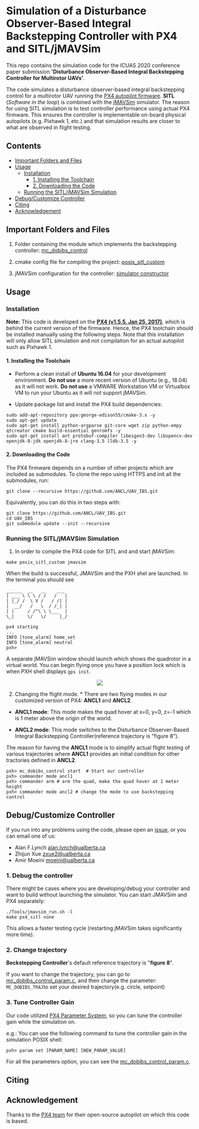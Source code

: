 # Simulation of a Disturbance Observer-Based Integral Backstepping Controller with PX4 and SITL/jMAVSim


This repo contains the simulation code for the ICUAS 2020 conference paper submission **'Disturbance Observer-Based Integral Backstepping Controller for Multirotor UAVs'**. 

The code simulates a disturbance observer-based integral backstepping control for a multirotor UAV running the [PX4 autopilot firmware](https://px4.io/). **SITL** (*Software in the loop*) is combined with the [jMAVSim](https://github.com/PX4/jMAVSim) simulator. The reason for using SITL simulation is to test controller performance using actual PX4 firmware. This ensures the controller is implementable on-board physical autopilots (e.g. Pixhawk 1, etc.) and that simulation results are closer to what are observed in flight testing. 

## Contents

* [Important Folders and Files](#important-folders-and-files)
* [Usage](#usage)
  + [Installation](#installation)
    - [1. Installing the Toolchain](#1-installing-the-toolchain)
    - [2. Downloading the Code](#2-downloading-the-code)
  + [Running the SITL/jMAVSim Simulation](#running-the-sitljmavsim-simulation)
* [Debug/Customize Controller](#debugcustomize-controller)
* [Citing](#citing)
* [Acknowledgement](#acknowledgement)

## Important Folders and Files

1. Folder containing the module which implements the backstepping controller: [mc_dobibs_control](./src/modules/mc_dobibs_control)

2. cmake config file for compiling the project: [posix_sitl_custom](./cmake/configs/posix.sitl_custom.cmake)

3. jMAVSim configuration for the controller: [simulator constructor](./Tools/jmavsim/src/me/drton/jmavsim/Simulator.java#L430)

## Usage

### Installation

**Note:** This code is developed on the **[PX4 (v1.5.5, Jan 25, 2017)](https://github.com/PX4/Firmware/releases/tag/v1.5.5)**, which is behind the current version of the firmware. Hence, the PX4 toolchain should be installed manually using the following steps. Note that this installation will only allow SITL simulation and not compilation for an actual autopilot such as Pixhawk 1. 

#### 1. Installing the Toolchain

* Perform a clean install of **Ubuntu 16.04** for your development environment. **Do not use** a more recent version of Ubuntu (e.g., 18.04) as it will not work. **Do not use** a VMWARE Workstation VM or Virtualbox VM to run your Ubuntu as it will not support jMAVSim.

* Update package list and install the PX4 build dependencies:

```
sudo add-apt-repository ppa:george-edison55/cmake-3.x -y
sudo apt-get update
sudo apt-get install python-argparse git-core wget zip python-empy qtcreator cmake build-essential genromfs -y
sudo apt-get install ant protobuf-compiler libeigen3-dev libopencv-dev openjdk-8-jdk openjdk-8-jre clang-3.5 lldb-3.5 -y
```

#### 2. Downloading the Code

The PX4 firmware depends on a number of other projects which are included as submodules. To clone the repo using HTTPS and init all the submodules, run:

```git clone --recursive https://github.com/ANCL/UAV_IBS.git```

Equivalently, you can do this in two steps with:

```
git clone https://github.com/ANCL/UAV_IBS.git
cd UAV_IBS
git submodule update --init --recursive
```

### Running the SITL/jMAVSim Simulation

1. In order to compile the PX4 code for SITL and and start jMAVSim:

```make posix_sitl_custom jmavsim```

When the build is successful, JMAVSim and the PXH shel are launched. In the terminal you should see

```
______  __   __    ___ 
| ___ \ \ \ / /   /   |
| |_/ /  \ V /   / /| |
|  __/   /   \  / /_| |
| |     / /^\ \ \___  |
\_|     \/   \/     |_/

px4 starting
...
INFO [tone_alarm] home_set
INFO [tone_alarm] neutral
pxh>

```

A separate jMAVSim window should launch which shows the quadrotor in a virtual world. You can begin flying once you have a position lock which is when PXH shell displays `gps init`.

<div align=center><img src="./Doc/jmavsim.jpg"/></div>

2. Changing the flight mode. * There are two flying modes in our customized version of PX4: **ANCL1** and **ANCL2**.

* **ANCL1 mode**: This mode makes the quad hover at x=0, y=0, z=-1 which is 1 meter above the origin of the world.

* **ANCL2 mode**: This mode switches to the Disturbance Observer-Based Integral Backstepping Controller(reference trajectory is "figure 8").

The reason for having the **ANCL1** mode is to simplify actual flight testing of various trajectories where **ANCL1** provides an initial condition for other tractories defined in **ANCL2**.

```
pxh> mc_dobibs_control start  # Start our controller
pxh> commander mode ancl1
pxh> commander arm # arm the quad, make the quad hover at 1 meter height
pxh> commander mode ancl2 # change the mode to use backstepping control
```

## Debug/Customize Controller

If you run into any problems using the code, please open an [issue](https://help.github.com/en/github/managing-your-work-on-github/creating-an-issue), or you can email one of us:

* Alan F.Lynch <alan.lynch@ualberta.ca>
* Zhijun Xue <zxue2@ualberta.ca>
* Amir Moeini <moeini@ualberta.ca>

### 1. Debug the controller

There might be cases where you are developing/debug your controller and want to build without launching the simulator. You can start JMAVSim and PX4 separately:

```
./Tools/jmavsim_run.sh -l
make px4_sitl none
```

This allows a faster testing cycle (restarting jMAVSim takes significantly more time).

### 2. Change trajectory

**Beckstepping Controller**'s default reference trajectory is "**figure 8**". 

If you want to change the trajectory, you can go to [mc_dobibs_control_param.c](./src/modules/mc_dobibs_control/mc_dobibs_control_params.c#52), and then change the parameter: ```MC_DOBIBS_TRAJ```to set your desired trajectory(e.g. circle, setpoint)

### 3. Tune Controller Gain

Our code utilized [PX4 Parameter System](https://dev.px4.io/v1.9.0/en/advanced/parameters_and_configurations.html), so you can tune the controller gain while the simulation on.

e.g.: You can use the following command to tune the controller gain in the simulation POSIX shell:

```
pxh> param set [PARAM_NAME] [NEW_PARAM_VALUE]
```

For all the parameters option, you can see the [mc_dobibs_control_param.c](./src/modules/mc_dobibs_control/mc_dobibs_control_params.c).

## Citing

## Acknowledgement
Thanks to the [PX4 team](https://px4.io/) for their open-source autopilot on which this code is based.
